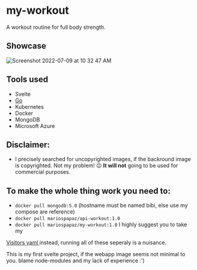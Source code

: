 # my-workout
A workout routine for full body strength. 

## Showcase
![Screenshot 2022-07-09 at 10 32 47 AM](https://user-images.githubusercontent.com/30930688/178096440-e7d5db2c-c8f0-4548-9a9d-a2885a7dfee0.png)

## Tools used
- Svelte
- <a href="https://github.com/mariospapaz/my-workout-api">Go</a>
- Kubernetes
- Docker
- MongoDB
- Microsoft Azure


## Disclaimer: 
- I precisely searched for uncopyrighted images, if the backround image is copyrighted. 
  Not my problem! 😉 __It will not__ going to be used for commercial purposes.
  
## To make the whole thing work you need to:
- `docker pull mongodb:5.0` (hostname must be named bibi, else use my compose are reference)
- `docker pull mariospapaz/api-workout:1.0`
- `docker pull mariospapaz/my-workout:1.0`
I highly suggest you to take my 
<a href="https://github.com/mariospapaz/my-workout/blob/main/visitors.yaml"> 
    Visitors yaml
</a>
instead, running all of these seperaly is a nuisance.

This is my first svelte project, if the webapp image seems not minimal to you. blame node-modules and my lack of experience :')
